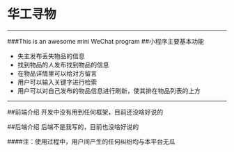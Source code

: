 # 华工寻物
---
###This is an awesome mini WeChat program
##小程序主要基本功能
+ 失主发布丢失物品的信息
+ 找到物品的人发布找到物品的信息
+ 在物品详情里可以给对方留言
+ 用户可以输入关键字进行检索
+ 用户可以对自己发布的物品信息进行刷新，使其排在物品列表的上方

---
##前端介绍
开发中没有用到任何框架，目前还没啥好说的

##后端介绍
后端不是我写的，目前也没啥好说的

####注：使用过程中，用户间产生的任何纠纷均与本平台无瓜

